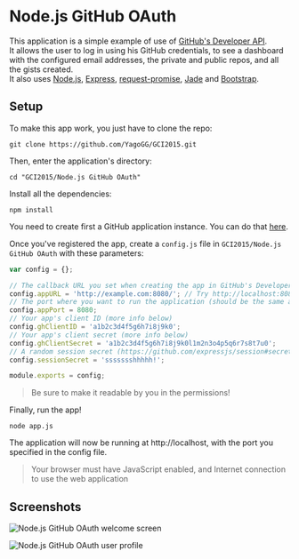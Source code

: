 # Node.js GitHub OAuth

This application is a simple example of use of [GitHub's Developer API](https://developer.github.com/v3/).  
It allows the user to log in using his GitHub credentials, to see a dashboard with the configured email addresses, the private and public repos, and all the gists created.  
It also uses [Node.js](https://nodejs.org), [Express](http://expressjs.com), [request-promise](https://github.com/request/request-promise), [Jade](http://jade-lang.com/) and [Bootstrap](http://getbootstrap.com).

## Setup

To make this app work, you just have to clone the repo:

```
git clone https://github.com/YagoGG/GCI2015.git
```
Then, enter the application's directory:

```
cd "GCI2015/Node.js GitHub OAuth"
```

Install all the dependencies:

```
npm install
```

You need to create first a GitHub application instance. You can do that [here](https://github.com/settings/applications/new).

Once you've registered the app, create a `config.js` file in `GCI2015/Node.js GitHub OAuth` with these parameters:
```javascript
var config = {};

// The callback URL you set when creating the app in GitHub's Developer panel
config.appURL = 'http://example.com:8080/'; // Try http://localhost:8080/
// The port where you want to run the application (should be the same as before)
config.appPort = 8080;
// Your app's client ID (more info below)
config.ghClientID = 'a1b2c3d4f5g6h7i8j9k0';
// Your app's client secret (more info below)
config.ghClientSecret = 'a1b2c3d4f5g6h7i8j9k0l1m2n3o4p5q6r7s8t7u0';
// A random session secret (https://github.com/expressjs/session#secret)
config.sessionSecret = 'ssssssshhhhh!';

module.exports = config;
```

> Be sure to make it readable by you in the permissions!

Finally, run the app!

```
node app.js
```

The application will now be running at http://localhost, with the port you specified in the config file.

> Your browser must have JavaScript enabled, and Internet connection to use the web application

## Screenshots

![Node.js GitHub OAuth welcome screen](https://raw.githubusercontent.com/YagoGG/GCI2015/gh-pages/Node.js%20GitHub%20OAuth/Screenshots/Screenshot1.png)

![Node.js GitHub OAuth user profile](https://raw.githubusercontent.com/YagoGG/GCI2015/gh-pages/Node.js%20GitHub%20OAuth/Screenshots/Screenshot2.png)
